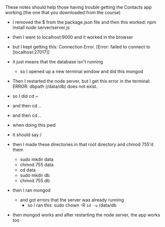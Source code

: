 These notes should help those having trouble getting the Contacts app working (the one that you downloaded from the course)

- I removed the $ from the package.json file and then this worked:
	npm install
	node server/server.js
- then I went to localhost:9000 and it worked in the browser

- but I kept getting this:
	Connection Error. [Error: failed to connect to [localhost:27017]]

- it just means that the database isn't running
	- so I opened up a new terminal window and did this
		mongod

- Then I restarted the node server, but I get this error in the terminal:
 ERROR: dbpath (/data/db) does not exist.

- so I did 
	cd ~
- and then 
	cd ..
- and then
	cd ..
- when doing this
	pwd
- it should say
	/

- then I made these directories in that root directory and chmod 755'd them
	- sudo mkdir data
	- chmod 755 data
	- cd data
	- sudo mkdir db
	- chmod 755 db

- then I ran
	mongod
 	- and got errors that the server was already running
		- so I ran this:
			sudo chown -R `id -u` /data/db

- then mongod works and after restarting the node server, the app works too
